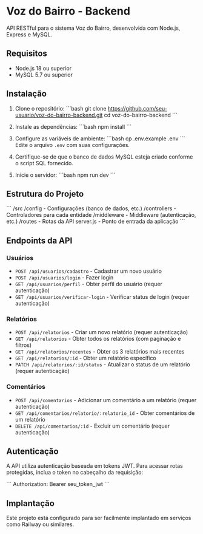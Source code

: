 # Voz do Bairro - Backend

API RESTful para o sistema Voz do Bairro, desenvolvida com Node.js, Express e MySQL.

## Requisitos

- Node.js 18 ou superior
- MySQL 5.7 ou superior

## Instalação

1. Clone o repositório:
\`\`\`bash
git clone https://github.com/seu-usuario/voz-do-bairro-backend.git
cd voz-do-bairro-backend
\`\`\`

2. Instale as dependências:
\`\`\`bash
npm install
\`\`\`

3. Configure as variáveis de ambiente:
\`\`\`bash
cp .env.example .env
\`\`\`
Edite o arquivo `.env` com suas configurações.

4. Certifique-se de que o banco de dados MySQL esteja criado conforme o script SQL fornecido.

5. Inicie o servidor:
\`\`\`bash
npm run dev
\`\`\`

## Estrutura do Projeto

\`\`\`
/src
  /config       - Configurações (banco de dados, etc.)
  /controllers  - Controladores para cada entidade
  /middleware   - Middleware (autenticação, etc.)
  /routes       - Rotas da API
  server.js     - Ponto de entrada da aplicação
\`\`\`

## Endpoints da API

### Usuários

- `POST /api/usuarios/cadastro` - Cadastrar um novo usuário
- `POST /api/usuarios/login` - Fazer login
- `GET /api/usuarios/perfil` - Obter perfil do usuário (requer autenticação)
- `GET /api/usuarios/verificar-login` - Verificar status de login (requer autenticação)

### Relatórios

- `POST /api/relatorios` - Criar um novo relatório (requer autenticação)
- `GET /api/relatorios` - Obter todos os relatórios (com paginação e filtros)
- `GET /api/relatorios/recentes` - Obter os 3 relatórios mais recentes
- `GET /api/relatorios/:id` - Obter um relatório específico
- `PATCH /api/relatorios/:id/status` - Atualizar o status de um relatório (requer autenticação)

### Comentários

- `POST /api/comentarios` - Adicionar um comentário a um relatório (requer autenticação)
- `GET /api/comentarios/relatorio/:relatorio_id` - Obter comentários de um relatório
- `DELETE /api/comentarios/:id` - Excluir um comentário (requer autenticação)

## Autenticação

A API utiliza autenticação baseada em tokens JWT. Para acessar rotas protegidas, inclua o token no cabeçalho da requisição:

\`\`\`
Authorization: Bearer seu_token_jwt
\`\`\`

## Implantação

Este projeto está configurado para ser facilmente implantado em serviços como Railway ou similares.
